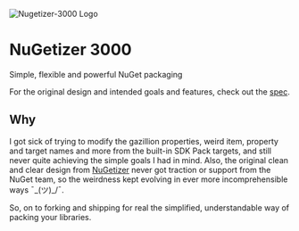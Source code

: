 ![Nugetizer-3000 Logo](https://raw.githubusercontent.com/NuGet/NuGetizer/master/Nugetizer-3000.png)

# NuGetizer 3000

Simple, flexible and powerful NuGet packaging

For the original design and intended goals and features, check out the [spec](https://github.com/NuGet/Home/wiki/NuGetizer-3000).

## Why

I got sick of trying to modify the gazillion properties, weird item, property and target names and more from the built-in SDK Pack targets, and still never quite achieving the simple goals I had in mind. Also, the original clean and clear design from [NuGetizer](https://github.com/NuGet/NuGetizer) never got traction or support from the NuGet team, so the weirdness kept evolving in ever more incomprehensible ways ¯\_(ツ)_/¯. 

So, on to forking and shipping for real the simplified, understandable way of packing your libraries.

